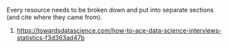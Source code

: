 Every resource needs to be broken down and put into separate sections (and cite where they came from).

1. https://towardsdatascience.com/how-to-ace-data-science-interviews-statistics-f3d363ad47b
